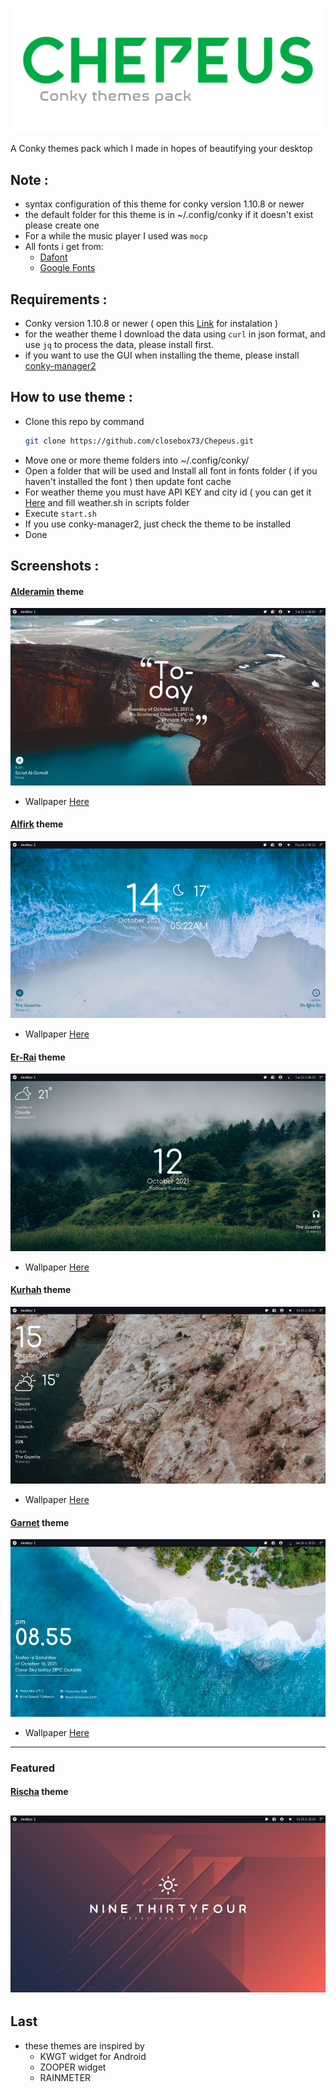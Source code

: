 ![greetings](/Asset/Chepeus.png)

A Conky themes pack which I made in hopes of beautifying your desktop 


## Note :
- syntax configuration of this theme for conky version 1.10.8 or newer
- the default folder for this theme is in ~/.config/conky if it doesn't exist please create one
- For a while the music player I used was `mocp`
- All fonts i get from:
	 - [Dafont](https://www.dafont.com)
	 - [Google Fonts](https://fonts.google.com) 

## Requirements :
- Conky version 1.10.8 or newer ( open this  [Link](https://github.com/brndnmtthws/conky) for instalation )
- for the weather theme I download the data using `curl` in json format, and use `jq` to process the data, please install first.
- if you want to use the GUI when installing the theme, please install [conky-manager2](https://github.com/zcot/conky-manager2)

## How to use theme :
- Clone this repo by command
  ```bash
  git clone https://github.com/closebox73/Chepeus.git
  ```
- Move one or more theme folders into ~/.config/conky/
- Open a folder that will be used and Install all font in fonts folder ( if you haven't installed the font ) then update font cache
- For weather theme you must have API KEY and city id ( you can get it [Here](https://openweathermap.org) and fill weather.sh in scripts folder
- Execute `start.sh`
- If you use conky-manager2, just check the theme to be installed
- Done

## Screenshots :
#### [Alderamin](/Alderamin) theme
![](/Alderamin/preview.png)
- Wallpaper [Here](https://unsplash.com/photos/3It07ifpBCQ)
#### [Alfirk](/Alfirk) theme
![](/Alfirk/preview.png)
- Wallpaper [Here](https://unsplash.com/photos/Ai2TRdvI6gM)
#### [Er-Rai](/Er-Rai) theme
![](/Er-Rai/preview.png)
- Wallpaper [Here](https://unsplash.com/photos/qfmd9bu7IgA)
#### [Kurhah](/Kurhah) theme
![](/Kurhah/preview.png)
- Wallpaper [Here](https://unsplash.com/photos/y5cEL5rWo8s)
#### [Garnet](/Garnet) theme
![](/Garnet/preview.png)
- Wallpaper [Here](https://unsplash.com/photos/Rl9l9mL6Pvs)
---------------------------------------
### Featured
#### [Rischa](/Rischa) theme
![](/Rischa/preview.png)
---------------------------------------

## Last
- these themes are inspired by
	- KWGT widget for Android
	- ZOOPER widget
	- RAINMETER 
